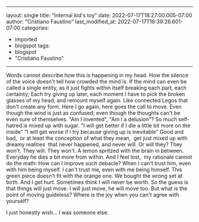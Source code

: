 
---
layout: single
title: "Internal kid's toy"
date: 2022-07-17T18:27:00.005-07:00
author: "Cristiano Faustino"
last_modified_at: 2022-07-17T18:39:26.601-07:00
categories:
  - imported
  - blogspot
tags:
  - blogspot
  - "Cristiano Faustino"
---

Words cannot describe how this is happening in my head.
How the silence of the voice doesn't tell how crowded the mind is.
If the mind can even be called a single entity,
as it just fights within itself breaking each part, each certainty;
Each try giving up later,
each moment I have to pick the broken glasses of my head,
and remount myself again.
Like connected Legos that don't create any form.
Here I go again, here goes the call to move.
Even though the wind is just as confused;
even though the thoughts can't be even sure of themselves.
"Am I invented", "Am I a delusion"?
So much self-hatred is mixed up with sugar.
"I will get better if I die a little bit more on the inside"
"I will get worse if I try because giving up is inevitable"
Good and bad, 
or at least the conception of what they mean, 
get just mixed up with dreamy realities 
that never happened, and never will.
Or will they?
They won't. They will. They won't.
A lemon spritzed with the brain in between.
Everyday he dies a bit more from within.
And I feel lost, 
my rationale cannot do the math:
How can I improve such debacle?
When I can't trust him, even with him being myself.
I can't trust me, even with me being himself.
This green piece doesn't fit with the orange one.
We bought the wrong set at birth.
And I get hurt.
Sometimes think I will never be worth.
So the guess is that things will just move.
I will just move, he will move too.
But what is the point of moving guideless?
Where is the joy when you can't agree with yourself?

I just honestly wish...
I was someone else.


